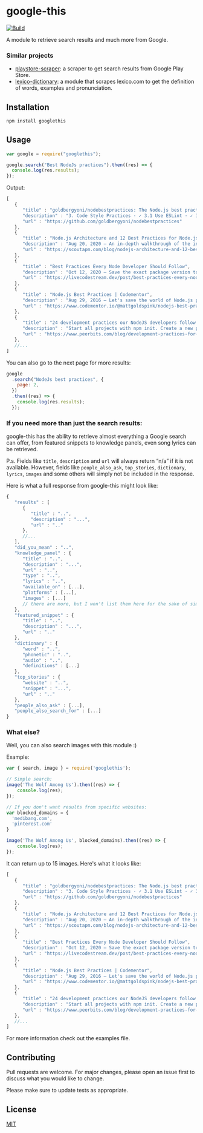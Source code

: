 # google-this

[![Build](https://github.com/LuanRT/google-this/actions/workflows/node.js.yml/badge.svg)](https://github.com/LuanRT/google-this/actions/workflows/node.js.yml)

A module to retrieve search results and much more from Google.

### Similar projects

- [playstore-scraper](https://github.com/luanrt/playstore-scraper): a scraper to get search results from Google Play Store.
- [lexico-dictionary](https://github.com/LuanRT/lexico-dictionary): a module that scrapes lexico.com to get the definition of words, examples and pronunciation.

## Installation

```bash
npm install googlethis
```

## Usage

```js
var google = require("googlethis");

google.search("Best NodeJs practices").then((res) => {
  console.log(res.results);
});
```

Output:

```js
[
   {
      "title" : "goldbergyoni/nodebestpractices: The Node.js best practices why a good setup ...",
      "description" : "3. Code Style Practices · ✓ 3.1 Use ESLint · ✓ 3.2 Node. · ✓ 3.3 Start a Codeblock's Curly Braces on the Same Line · ✓ 3.4 ..",
      "url" : "https://github.com/goldbergyoni/nodebestpractices"
   },
   {
      "title" : "Node.js Architecture and 12 Best Practices for Node.js Development ...",
      "description" : "Aug 20, 2020 — An in-depth walkthrough of the inner working of Node.js, Node.js best practices, why a good setup ...",
      "url" : "https://scoutapm.com/blog/nodejs-architecture-and-12-best-practices-for-nodejs-development"
   },
   {
      "title" : "Best Practices Every Node Developer Should Follow",
      "description" : "Oct 12, 2020 — Save the exact package version to package. · Use a tool to restart your app after every code change · Use ...",
      "url" : "https://livecodestream.dev/post/best-practices-every-node-developer-should-follow/"
   },
   {
      "title" : "Node.js Best Practices | Codementor",
      "description" : "Aug 29, 2016 — Let's save the world of Node.js projects together! Here are the top 14 Node.js best practices that Node ...",
      "url" : "https://www.codementor.io/@mattgoldspink/nodejs-best-practices-du1086jja"
   },
   {
      "title" : "24 development practices our NodeJS developers follow - Peerbits",
      "description" : "Start all projects with npm init. Create a new project in Node.js using npm init. Setup . npmrc. Use environment variables. Use environment variables in Node. Use a style guide. Say no to synchronous functions. Handle Errors. Confirm your app automatically restarts. Acquaint yourself with JavaScript best practices.",
      "url" : "https://www.peerbits.com/blog/development-practices-for-nodejs-developers.html/amp"
   },
   //...
]
```

You can also go to the next page for more results:

```js
google
  .search("NodeJs best practices", {
    page: 2,
  })
  .then((res) => {
    console.log(res.results);
  });
```

### If you need more than just the search results:

google-this has the ability to retrieve almost everything a Google search can offer, from featured snippets to knowledge panels, even song lyrics can be retrieved.

P.s.
Fields like `title`, `description` and `url` will always return “n/a” if it is not available. However, fields like `people_also_ask`, `top_stories`, `dictionary`, `lyrics`, `images` and some others will simply not be included in the response.

Here is what a full response from google-this might look like:

```js
{
   "results" : [
      {
         "title" : "..",
         "description" : "...",
         "url" : ".."
      },
      //...
   ],
   "did_you_mean" : "..",
   "knowledge_panel" : {
      "title" : "..",
      "description" : "...",
      "url" : "..",
      "type" : "..",
      "lyrics" : "..",
      "available_on" : [...],
      "platforms" : [...],
      "images" : [...]
      // there are more, but I won't list them here for the sake of simplicity, refer to the code for more info.
   },
   "featured_snippet" : {
      "title" : "..",
      "description" : "...",
      "url" : ".."
   },
   "dictionary" : {
      "word" : "..",
      "phonetic" : "..",
      "audio" : "..",
      "definitions" : [...]
   },
   "top_stories" : {
      "website" : "..",
      "snippet" : "...",
      "url" : ".."
   },
   "people_also_ask" : [...],
   "people_also_search_for" : [...]
}
```

### What else?

Well, you can also search images with this module :)

Example:

```js
var { search, image } = require('googlethis');

// Simple search:
image('The Wolf Among Us').then((res) => {
    console.log(res);
});

// If you don't want results from specific websites:
var blocked_domains = {
  'medibang.com',
  'pinterest.com'
}

image('The Wolf Among Us', blocked_domains).then((res) => {
    console.log(res);
});

```

It can return up to 15 images. Here's what it looks like:

```js
[
   {
      "title" : "goldbergyoni/nodebestpractices: The Node.js best practices why a good setup ...",
      "description" : "3. Code Style Practices · ✓ 3.1 Use ESLint · ✓ 3.2 Node. · ✓ 3.3 Start a Codeblock's Curly Braces on the Same Line · ✓ 3.4 ..",
      "url" : "https://github.com/goldbergyoni/nodebestpractices"
   },
   {
      "title" : "Node.js Architecture and 12 Best Practices for Node.js Development ...",
      "description" : "Aug 20, 2020 — An in-depth walkthrough of the inner working of Node.js, Node.js best practices, why a good setup ...",
      "url" : "https://scoutapm.com/blog/nodejs-architecture-and-12-best-practices-for-nodejs-development"
   },
   {
      "title" : "Best Practices Every Node Developer Should Follow",
      "description" : "Oct 12, 2020 — Save the exact package version to package. · Use a tool to restart your app after every code change · Use ...",
      "url" : "https://livecodestream.dev/post/best-practices-every-node-developer-should-follow/"
   },
   {
      "title" : "Node.js Best Practices | Codementor",
      "description" : "Aug 29, 2016 — Let's save the world of Node.js projects together! Here are the top 14 Node.js best practices that Node ...",
      "url" : "https://www.codementor.io/@mattgoldspink/nodejs-best-practices-du1086jja"
   },
   {
      "title" : "24 development practices our NodeJS developers follow - Peerbits",
      "description" : "Start all projects with npm init. Create a new project in Node.js using npm init. Setup . npmrc. Use environment variables. Use environment variables in Node. Use a style guide. Say no to synchronous functions. Handle Errors. Confirm your app automatically restarts. Acquaint yourself with JavaScript best practices.",
      "url" : "https://www.peerbits.com/blog/development-practices-for-nodejs-developers.html/amp"
   },
   //...
]
```

For more information check out the examples file.

## Contributing

Pull requests are welcome. For major changes, please open an issue first to discuss what you would like to change.

Please make sure to update tests as appropriate.

## License

[MIT](https://choosealicense.com/licenses/mit/)
